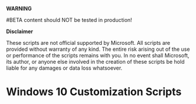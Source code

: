 **WARNING**

#BETA content should NOT be tested in production!


**Disclaimer**

These scripts are not official supported by Microsoft. All scripts are provided without warranty of any kind. The entire risk arising out of the use or performance of the scripts remains with you. In no event shall Microsoft, its author, or anyone else involved in the creation of these scripts be hold liable for any damages or data loss whatsoever.

# Windows 10 Customization Scripts
